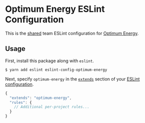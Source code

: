 # Optimum Energy ESLint Configuration

This is the [shared](http://eslint.org/docs/developer-guide/shareable-configs.html) team ESLint
configuration for [Optimum Energy](http://optimumenergyco.com/).


## Usage

First, install this package along with `eslint`.

```
$ yarn add eslint eslint-config-optimum-energy
```

Next, specify `optimum-energy` in the
[`extends`](http://eslint.org/docs/user-guide/configuring#extending-configuration-files) section of
your [ESLint configuration](http://eslint.org/docs/user-guide/configuring).

``` js
{
  "extends": "optimum-energy",
  "rules": {
    // Additional per-project rules...
  }
}
```
